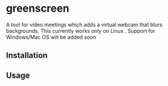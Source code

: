 # greenscreen
A tool for video meetings which adds a virtual webcam that blurs backgrounds.
This currently works only on Linux . Support for Windows/Mac OS will be added soon

## Installation

## Usage
